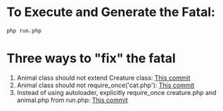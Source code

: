 # To Execute and Generate the Fatal:

```
php run.php
```

# Three ways to "fix" the fatal
1. Animal class should not extend Creature class: [This commit](https://github.com/richardpon/php_autoloading_experiments/commit/c5fd03a9408bf267388dbbb8ba14adb7e59d38cc)
2. Animal class should not require_once('cat.php'): [This commit](https://github.com/richardpon/php_autoloading_experiments/commit/9b1c11819d8b65ecfc81a787067b51ab6258e4ce)
3. Instead of using autoloader, explicitly require_once creature.php and animal.php from run.php: [This commit](https://github.com/richardpon/php_autoloading_experiments/commit/fcd7b50630fc353700988723631ceed8f8433d86)

